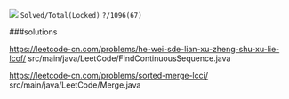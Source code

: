 ![](https://raw.githubusercontent.com/Ma63d/leetcode-spider/master/img/site-logo.png)
`Solved/Total(Locked)`
`?/1096(67)`

###solutions

https://leetcode-cn.com/problems/he-wei-sde-lian-xu-zheng-shu-xu-lie-lcof/
src/main/java/LeetCode/FindContinuousSequence.java

https://leetcode-cn.com/problems/sorted-merge-lcci/
src/main/java/LeetCode/Merge.java
